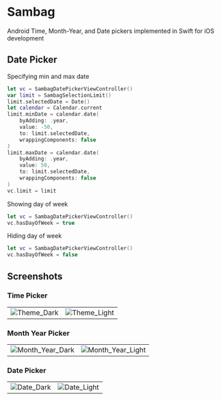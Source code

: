 # Sambag
Android Time, Month-Year, and Date pickers implemented in Swift for iOS development

## Date Picker

Specifying min and max date

```swift
let vc = SambagDatePickerViewController()
var limit = SambagSelectionLimit()
limit.selectedDate = Date()
let calendar = Calendar.current
limit.minDate = calendar.date(
    byAdding: .year,
    value: -50,
    to: limit.selectedDate,
    wrappingComponents: false
)
limit.maxDate = calendar.date(
    byAdding: .year,
    value: 50,
    to: limit.selectedDate,
    wrappingComponents: false
)
vc.limit = limit
```

Showing day of week

```swift
let vc = SambagDatePickerViewController()
vc.hasDayOfWeek = true 
```

Hiding day of week

```swift
let vc = SambagDatePickerViewController()
vc.hasDayOfWeek = false 
```

## Screenshots

### Time Picker

|||
|---|---|
|![Theme_Dark](https://raw.githubusercontent.com/mownier/sambag/master/Screenshots/theme_dark.png)| ![Theme_Light](https://raw.githubusercontent.com/mownier/sambag/master/Screenshots/theme_light.png)|  

### Month Year Picker

|||
|---|---|
|![Month_Year_Dark](https://raw.githubusercontent.com/mownier/sambag/master/Screenshots/month_year_dark.png) | ![Month_Year_Light](https://raw.githubusercontent.com/mownier/sambag/master/Screenshots/month_year_light.png)|

### Date Picker

|||
|---|---|
|![Date_Dark](https://raw.githubusercontent.com/mownier/sambag/master/Screenshots/date_picker_dark.png) | ![Date_Light](https://raw.githubusercontent.com/mownier/sambag/master/Screenshots/date_picker_light.png)|
